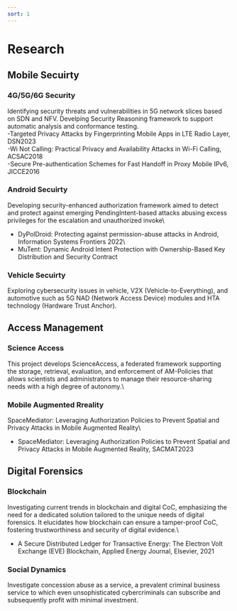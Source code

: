 ```yaml
---
sort: 1
---
```


# Research

## Mobile Secuirty

### 4G/5G/6G Security
Identifying security threats and vulnerabilities in 5G network slices based on SDN and NFV.
Develping Security Reasoning framework to support automatic analysis and conformance testing.\
-Targeted Privacy Attacks by Fingerprinting Mobile Apps in LTE Radio Layer, DSN2023\
-Wi Not Calling: Practical Privacy and Availability Attacks in Wi-Fi Calling, ACSAC2018\
-Secure Pre-authentication Schemes for Fast Handoff in Proxy Mobile IPv6, JICCE2016

### Android Secuirty
Developing security-enhanced authorization framework aimed to detect and protect against emerging PendingIntent-based attacks abusing excess privileges for the escalation and unauthorized invoke\
- DyPolDroid: Protecting against permission-abuse attacks in Android,  Information Systems Frontiers 2022\
- MuTent: Dynamic Android Intent Protection with Ownership-Based Key Distribution and Security Contract

### Vehicle Secuirty
Exploring cybersecurity issues in vehicle, V2X (Vehicle-to-Everything), and automotive such as 5G NAD (Network Access Device) modules and HTA technology (Hardware Trust Anchor).

## Access Management

### Science Access
This project develops ScienceAccess, a federated framework supporting the storage, retrieval, evaluation, and enforcement of AM-Policies that allows scientists and administrators to manage their resource-sharing needs with a high degree of autonomy.\

### Mobile Augmented Rreality
SpaceMediator: Leveraging Authorization Policies to Prevent Spatial and Privacy Attacks in Mobile Augmented Reality\
- SpaceMediator: Leveraging Authorization Policies to Prevent Spatial and Privacy Attacks in Mobile Augmented Reality, SACMAT2023

## Digital Forensics

### Blockchain
Investigating current trends in blockchain and digital CoC, emphasizing the need for a dedicated solution tailored to the unique needs of digital forensics. It elucidates how blockchain can ensure a tamper-proof CoC, fostering trustworthiness and security of digital evidence.\
- A Secure Distributed Ledger for Transactive Energy: The Electron Volt Exchange (EVE) Blockchain, Applied Energy Journal, Elsevier, 2021

### Social Dynamics
Investigate concession abuse as a service, a prevalent criminal business service to which even unsophisticated cybercriminals can subscribe and subsequently profit with minimal investment.



